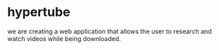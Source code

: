 # hypertube
we are creating a web application that allows the user to research and watch videos while being downloaded.
